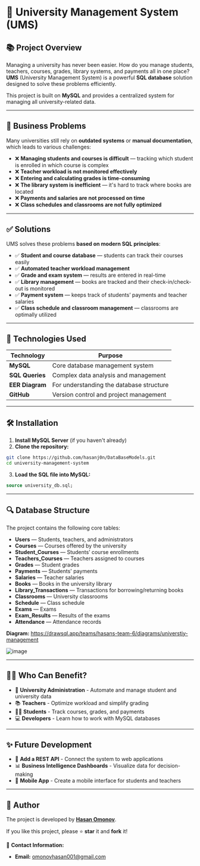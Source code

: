 
# 🌟 University Management System (UMS)

## 📚 Project Overview

Managing a university has never been easier. How do you manage students, teachers, courses, grades, library systems, and payments all in one place? **UMS** (University Management System) is a powerful **SQL database** solution designed to solve these problems efficiently.

This project is built on **MySQL** and provides a centralized system for managing all university-related data.

---

## 🏢 Business Problems

Many universities still rely on **outdated systems** or **manual documentation**, which leads to various challenges:

- ❌ **Managing students and courses is difficult** — tracking which student is enrolled in which course is complex
- ❌ **Teacher workload is not monitored effectively**
- ❌ **Entering and calculating grades is time-consuming**
- ❌ **The library system is inefficient** — it's hard to track where books are located
- ❌ **Payments and salaries are not processed on time**
- ❌ **Class schedules and classrooms are not fully optimized**

---

## ✅ Solutions

UMS solves these problems **based on modern SQL principles**:

- ✅ **Student and course database** — students can track their courses easily
- ✅ **Automated teacher workload management**
- ✅ **Grade and exam system** — results are entered in real-time
- ✅ **Library management** — books are tracked and their check-in/check-out is monitored
- ✅ **Payment system** — keeps track of students’ payments and teacher salaries
- ✅ **Class schedule and classroom management** — classrooms are optimally utilized

---

## 📝 Technologies Used

| Technology     | Purpose                                   |
| --------------- | ----------------------------------------- |
| **MySQL**       | Core database management system           |
| **SQL Queries** | Complex data analysis and management      |
| **EER Diagram** | For understanding the database structure  |
| **GitHub**      | Version control and project management    |

---

## 🛠 Installation

1. **Install MySQL Server** (if you haven't already)
2. **Clone the repository:**

```bash
git clone https://github.com/hasanj0n/DataBaseModels.git
cd university-management-system
```

3. **Load the SQL file into MySQL:**

```sql
source university_db.sql;
```

---

## 🔍 Database Structure

The project contains the following core tables:

- **Users** — Students, teachers, and administrators
- **Courses** — Courses offered by the university
- **Student_Courses** — Students’ course enrollments
- **Teachers_Courses** — Teachers assigned to courses
- **Grades** — Student grades
- **Payments** — Students' payments
- **Salaries** — Teacher salaries
- **Books** — Books in the university library
- **Library_Transactions** — Transactions for borrowing/returning books
- **Classrooms** — University classrooms
- **Schedule** — Class schedule
- **Exams** — Exams
- **Exam_Results** — Results of the exams
- **Attendance** — Attendance records

**Diagram:**
https://drawsql.app/teams/hasans-team-6/diagrams/universtiy-management

![image](https://github.com/user-attachments/assets/7da79130-a8dd-481c-ba79-8af10161aac0)


---

## 👨‍🎓 Who Can Benefit?

- 🌟 **University Administration** - Automate and manage student and university data
- 📚 **Teachers** - Optimize workload and simplify grading
- 👨‍🎓 **Students** - Track courses, grades, and payments
- 💻 **Developers** - Learn how to work with MySQL databases

---

## ✨ Future Development

- 🔄 **Add a REST API** - Connect the system to web applications
- 📊 **Business Intelligence Dashboards** - Visualize data for decision-making
- 🌟 **Mobile App** - Create a mobile interface for students and teachers

---

## 👤 Author

The project is developed by **[Hasan Omonov](https://github.com/hasanj0n)**.

If you like this project, please ⭐ **star** it and **fork** it!

🌟 **Contact Information:**

- **Email:** [omonovhasan001@gmail.com](mailto\:omonovhasan001@gmail.com)

